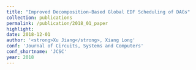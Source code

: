 ```yaml
---
title: "Improved Decomposition-Based Global EDF Scheduling of DAGs"
collection: publications
permalink: /publication/2018_01_paper
highlight: 
date: 2018-12-01
author: '<strong>Xu Jiang</strong>, Xiang Long'
conf: 'Journal of Circuits, Systems and Computers'
conf_shortname: 'JCSC'
year: 2018
---
```

